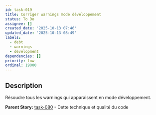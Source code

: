 ```yaml
---
id: task-019
title: Corriger warnings mode développement
status: To Do
assignee: []
created_date: '2025-10-13 07:46'
updated_date: '2025-10-13 08:49'
labels:
  - debt
  - warnings
  - development
dependencies: []
priority: low
ordinal: 19000
---
```


## Description

<!-- SECTION:DESCRIPTION:BEGIN -->
Résoudre tous les warnings qui apparaissent en mode développement.

**Parent Story:** [task-080](task-080) - Dette technique et qualité du code
<!-- SECTION:DESCRIPTION:END -->
